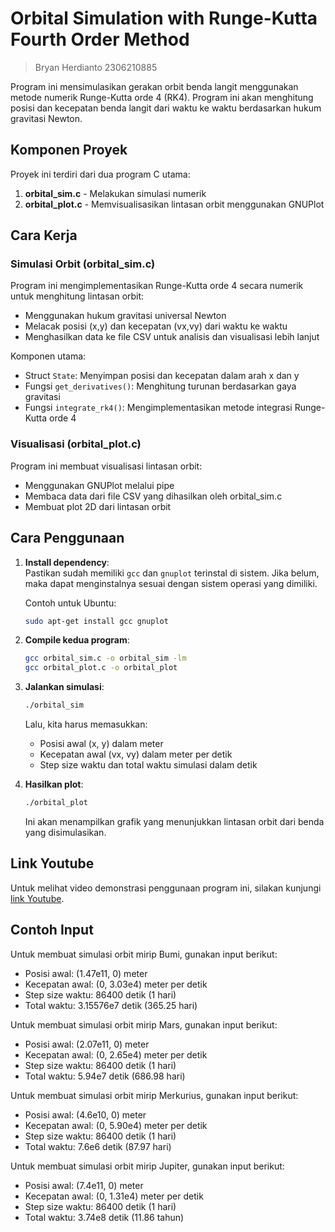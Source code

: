 # Orbital Simulation with Runge-Kutta Fourth Order Method

> Bryan Herdianto 2306210885

Program ini mensimulasikan gerakan orbit benda langit menggunakan metode numerik Runge-Kutta orde 4 (RK4). Program ini akan menghitung posisi dan kecepatan benda langit dari waktu ke waktu berdasarkan hukum gravitasi Newton.

## Komponen Proyek

Proyek ini terdiri dari dua program C utama:

1. **orbital_sim.c** - Melakukan simulasi numerik
2. **orbital_plot.c** - Memvisualisasikan lintasan orbit menggunakan GNUPlot

## Cara Kerja

### Simulasi Orbit (orbital_sim.c)

Program ini mengimplementasikan Runge-Kutta orde 4 secara numerik untuk menghitung lintasan orbit:

- Menggunakan hukum gravitasi universal Newton
- Melacak posisi (x,y) dan kecepatan (vx,vy) dari waktu ke waktu
- Menghasilkan data ke file CSV untuk analisis dan visualisasi lebih lanjut

Komponen utama:
- Struct `State`: Menyimpan posisi dan kecepatan dalam arah x dan y
- Fungsi `get_derivatives()`: Menghitung turunan berdasarkan gaya gravitasi
- Fungsi `integrate_rk4()`: Mengimplementasikan metode integrasi Runge-Kutta orde 4

### Visualisasi (orbital_plot.c)

Program ini membuat visualisasi lintasan orbit:

- Menggunakan GNUPlot melalui pipe
- Membaca data dari file CSV yang dihasilkan oleh orbital_sim.c
- Membuat plot 2D dari lintasan orbit

## Cara Penggunaan

1. **Install dependency**:  
   Pastikan sudah memiliki `gcc` dan `gnuplot` terinstal di sistem. Jika belum, maka dapat menginstalnya sesuai dengan sistem operasi yang dimiliki.

   Contoh untuk Ubuntu:
   ```bash
   sudo apt-get install gcc gnuplot
   ```

2. **Compile kedua program**:
    ```bash
    gcc orbital_sim.c -o orbital_sim -lm
    gcc orbital_plot.c -o orbital_plot
    ```

3. **Jalankan simulasi**:
    ```bash
    ./orbital_sim
    ```
    Lalu, kita harus memasukkan:
    - Posisi awal (x, y) dalam meter
    - Kecepatan awal (vx, vy) dalam meter per detik
    - Step size waktu dan total waktu simulasi dalam detik

4. **Hasilkan plot**:
    ```bash
    ./orbital_plot
    ```
    Ini akan menampilkan grafik yang menunjukkan lintasan orbit dari benda yang disimulasikan.

## Link Youtube

Untuk melihat video demonstrasi penggunaan program ini, silakan kunjungi [link Youtube](https://youtu.be/TBiRAq1eq8A).

## Contoh Input

Untuk membuat simulasi orbit mirip Bumi, gunakan input berikut:
- Posisi awal: (1.47e11, 0) meter
- Kecepatan awal: (0, 3.03e4) meter per detik
- Step size waktu: 86400 detik (1 hari)
- Total waktu: 3.15576e7 detik (365.25 hari)

Untuk membuat simulasi orbit mirip Mars, gunakan input berikut:
- Posisi awal: (2.07e11, 0) meter
- Kecepatan awal: (0, 2.65e4) meter per detik
- Step size waktu: 86400 detik (1 hari)
- Total waktu: 5.94e7 detik (686.98 hari)

Untuk membuat simulasi orbit mirip Merkurius, gunakan input berikut:
- Posisi awal: (4.6e10, 0) meter
- Kecepatan awal: (0, 5.90e4) meter per detik
- Step size waktu: 86400 detik (1 hari)
- Total waktu: 7.6e6 detik (87.97 hari)

Untuk membuat simulasi orbit mirip Jupiter, gunakan input berikut:
- Posisi awal: (7.4e11, 0) meter
- Kecepatan awal: (0, 1.31e4) meter per detik
- Step size waktu: 86400 detik (1 hari)
- Total waktu: 3.74e8 detik (11.86 tahun)
